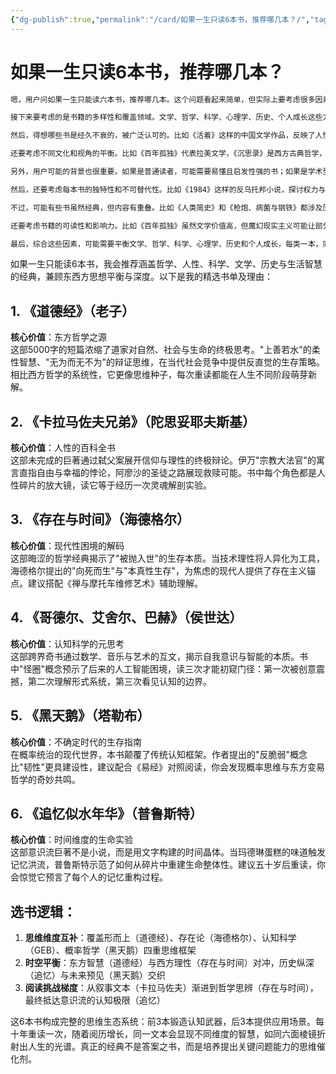 ```yaml
---
{"dg-publish":true,"permalink":"/card/如果一生只读6本书，推荐哪几本？/","tags":["aigc-deepseek"],"noteIcon":"2","created":"2025-02-06T15:45:15+08:00","updated":"2025-02-06T15:46:32+08:00"}
---
```



# 如果一生只读6本书，推荐哪几本？

```bash
嗯，用户问如果一生只能读六本书，推荐哪几本。这个问题看起来简单，但实际上要考虑很多因素。首先，得确定用户的需求是什么。他们可能是在寻找能够全面涵盖人生不同方面的书籍，或者希望这些书能带来深刻的思考和长久的价值。不过，也有可能用户只是想要一些经典中的经典，节省时间，直接读最有价值的书。

接下来要考虑的是书籍的多样性和覆盖领域。文学、哲学、科学、心理学、历史、个人成长这些方面都应该涵盖到，这样才能全面。但六本的数量限制很大，必须精选再精选。比如，文学方面可能选一本小说，哲学选一本基础又深刻的，科学选一本能改变世界观的书，心理学选理解人性的，历史选宏观视角的，个人成长选实用又有深度的。

然后，得想哪些书是经久不衰的，被广泛认可的。比如《活着》这样的中国文学作品，反映了人性和历史，可能比较合适。哲学方面，《苏菲的世界》作为入门书，可能更适合大众，但如果是更深刻的，可能选《存在与时间》之类的，但后者可能太难了。科学方面，《人类简史》虽然不算纯科学，但综合了历史和社会科学，容易引发思考。心理学的话，《思考，快与慢》是行为经济学的经典，但像《影响力》可能更实用。历史可能需要一本更宏观的，比如《枪炮、病菌与钢铁》。个人成长方面，《少有人走的路》结合心理学，可能比《高效能人士的七个习惯》更有深度。

还要考虑不同文化和视角的平衡。比如《百年孤独》代表拉美文学，《沉思录》是西方古典哲学，《道德经》则是东方智慧。这样组合起来，可能更全面。但六本的限制下，可能需要更精炼的选择。

另外，用户可能的背景也很重要。如果是普通读者，可能需要易懂且启发性强的书；如果是学术型，可能需要更专业的著作。但问题中没有说明，所以得假设是普通读者，希望这些书既有深度又不过于晦涩。

然后，还要考虑每本书的独特性和不可替代性。比如《1984》这样的反乌托邦小说，探讨权力与自由，可能比一般小说更具思想性。或者《小王子》这样的寓言，虽然简短但深刻，适合不同年龄层。

不过，可能有些书虽然经典，但内容有重叠。比如《人类简史》和《枪炮、病菌与钢铁》都涉及历史发展，可能需要选其一。或者哲学方面，《道德经》和《沉思录》都是哲学，但来自不同传统，可以互补。

还要考虑书籍的可读性和影响力。比如《百年孤独》虽然文学价值高，但魔幻现实主义可能让部分读者难以进入。而《活着》相对更易读，情感冲击力强。

最后，综合这些因素，可能需要平衡文学、哲学、科学、心理学、历史和个人成长，每类一本，同时兼顾东西方视角，既有小说也有非虚构，既有理论也有实用建议。可能最终的推荐需要覆盖这些方面，同时每本书都能引发深层次的思考，具有持久的影响力。
```

如果一生只能读6本书，我会推荐涵盖哲学、人性、科学、文学、历史与生活智慧的经典，兼顾东西方思想平衡与深度。以下是我的精选书单及理由：

## 1. **《道德经》**（老子）

**核心价值**：东方哲学之源  
这部5000字的短篇浓缩了道家对自然、社会与生命的终极思考。"上善若水"的柔性智慧、"无为而无不为"的辩证思维，在当代社会竞争中提供反直觉的生存策略。相比西方哲学的系统性，它更像思维种子，每次重读都能在人生不同阶段萌芽新解。

## 2. **《卡拉马佐夫兄弟》**（陀思妥耶夫斯基）

**核心价值**：人性的百科全书  
这部未完成的巨著通过弑父案展开信仰与理性的终极辩论。伊万"宗教大法官"的寓言直指自由与幸福的悖论，阿廖沙的圣徒之路展现救赎可能。书中每个角色都是人性碎片的放大镜，读它等于经历一次灵魂解剖实验。

## 3. **《存在与时间》**（海德格尔）

**核心价值**：现代性困境的解码  
这部晦涩的哲学经典揭示了"被抛入世"的生存本质。当技术理性将人异化为工具，海德格尔提出的"向死而生"与"本真性生存"，为焦虑的现代人提供了存在主义锚点。建议搭配《禅与摩托车维修艺术》辅助理解。

## 4. **《哥德尔、艾舍尔、巴赫》**（侯世达）

**核心价值**：认知科学的元思考  
这部跨界奇书通过数学、音乐与艺术的互文，揭示自我意识与智能的本质。书中"怪圈"概念预示了后来的人工智能困境，读三次才能初窥门径：第一次被创意震撼，第二次理解形式系统，第三次看见认知的边界。

## 5. **《黑天鹅》**（塔勒布）

**核心价值**：不确定时代的生存指南  
在概率统治的现代世界，本书颠覆了传统认知框架。作者提出的"反脆弱"概念比"韧性"更具建设性，建议配合《易经》对照阅读，你会发现概率思维与东方变易哲学的奇妙共鸣。

## 6. **《追忆似水年华》**（普鲁斯特）

**核心价值**：时间维度的生命实验  
这部意识流巨著不是小说，而是用文字构建的时间晶体。当玛德琳蛋糕的味道触发记忆洪流，普鲁斯特示范了如何从碎片中重建生命整体性。建议五十岁后重读，你会惊觉它预言了每个人的记忆重构过程。

## 选书逻辑：

1. **思维维度互补**：覆盖形而上（道德经）、存在论（海德格尔）、认知科学（GEB）、概率哲学（黑天鹅）四重思维框架  
2. **时空平衡**：东方智慧（道德经）与西方理性（存在与时间）对冲，历史纵深（追忆）与未来预见（黑天鹅）交织  
3. **阅读挑战梯度**：从叙事文本（卡拉马佐夫）渐进到哲学思辨（存在与时间），最终抵达意识流的认知极限（追忆）

这6本书构成完整的思维生态系统：前3本锻造认知武器，后3本提供应用场景。每十年重读一次，随着阅历增长，同一文本会显现不同维度的智慧，如同六面棱镜折射出人生的光谱。真正的经典不是答案之书，而是培养提出关键问题能力的思维催化剂。
